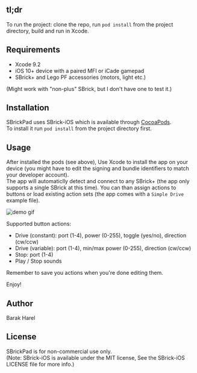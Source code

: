
## tl;dr

To run the project: clone the repo, run `pod install` from the project directory, build and run in Xcode.

## Requirements

* Xcode 9.2
* iOS 10+ device with a paired MFI or iCade gamepad
* SBrick+ and Lego PF accessories (motors, light etc.)

(Might work with "non-plus" SBrick, but I don't have  one to test it.)

## Installation

SBrickPad uses SBrick-iOS which is available through [CocoaPods](http://cocoapods.org).<br/>
To install it run `pod install` from the project directory first.

## Usage

After installed the pods (see above), Use Xcode to install the app on your device (you might have to edit the signing and bundle identifiers to match your developer account).
<br/>
The app will automaticlly detect and connect to any SBrick+ (the app only supports a single SBrick at this time).
You can than assign actions to buttons or load existing action sets (the app comes with a `Simple Drive` example file).

![demo gif](https://github.com/barakrl/sbrickpad/blob/master/demo.gif)


Supported button actions:

* Drive (constant): port (1-4), power (0-255), toggle (yes/no), direction (cw/ccw)
* Drive (variable): port (1-4), min/max power (0-255), direction (cw/ccw)
* Stop: port (1-4)
* Play / Stop sounds


Remember to save you actions when you're done editing them.

Enjoy!

## Author

Barak Harel

## License

SBrickPad is for non-commercial use only.<br/>
(Note: SBrick-iOS is available under the MIT license, See the SBrick-iOS LICENSE file for more info.)
